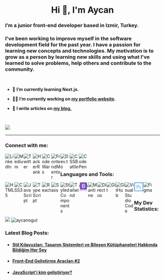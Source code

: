 <h1 align="center">Hi 👋, I'm Aycan</h1>
<h3 align="left">I’m a junior front-end developer based in Izmir, Turkey.</h3>
    
<h3 align="left">
I've been working to improve myself in the software development field for the past year. I have a passion for learning new concepts and technologies. My motivation is to grow as a person by learning new skills and using what I've learned to solve problems, help others and contribute to the community. 
</h3>

<br>

- 🌱 <b> I’m currently learning **Next.js.**</b>

- 💅🏻 <b> I’m currently working on **[my portfolio website](https://www.github.com/aycanogut/portfolio-next).**</b>

- 📝 <b> I write articles on [my blog.](https://medium.com/@aycanogut)</b>

<br>

![](https://komarev.com/ghpvc/?username=aycanogut&color=lightgray)

<hr>

<h3 align="left">Connect with me:</h3>

<a href="https://linkedin.com/in/aycanogut" target="blank"><img align="left" alt="LinkedIn" width="30px" src="https://upload.wikimedia.org/wikipedia/commons/thumb/c/ca/LinkedIn_logo_initials.png/800px-LinkedIn_logo_initials.png"/></a>
<a href="https://medium.com/@aycanogut" target="blank"><img align="left" alt="Medium" width="30px" src="https://upload.wikimedia.org/wikipedia/commons/thumb/e/ec/Medium_logo_Monogram.svg/195px-Medium_logo_Monogram.svg.png"/>
<a href="https://twitter.com/bleedeleventh" target="blank"><img align="left" alt="Twitter" width="30px" src="https://www.iics.k12.tr/wp-content/uploads/2019/07/twitter-logo-png-twitter-logo.png"/></a>
<a href="https://www.hackerrank.com/aycanogut" target="blank"><img align="left" alt="HackerRank" width="30px" src="https://cdn3.iconfinder.com/data/icons/logos-and-brands-adobe/512/160_Hackerrank-512.png"/></a>
<a href="https://www.codewars.com/users/aycanogut" target="blank"><img align="left" alt="CodeWars" width="30px" src="https://docs.codewars.com/logo.svg"/></a>
<a href="https://www.frontendmentor.io/profile/aycanogut" target="blank"><img align="left" alt="FrontendMentor" width="30px" src="https://pbs.twimg.com/profile_images/1047378912819531776/jg7V1u54_400x400.jpg"/></a>
<a href="https://dev.to/bleedeleventh" target="blank"><img align="left" alt="Dev.to" width="30px" src="https://d2fltix0v2e0sb.cloudfront.net/dev-rainbow.png"/></a>
<a href="https://cssbattle.dev/player/aycanogut" target="blank"><img align="left" alt="CSSBattle" width="30px" src="https://ph-files.imgix.net/a8693137-6248-4845-b414-a8e348878ed1.png?auto=format"/></a>
<a href="https://codepen.io/aycanogutt" target="blank"><img align="left" alt="CodePen" width="30px" src="https://icon-library.com/images/codepen-icon/codepen-icon-26.jpg"/></a>
<br/><br/>

<h3 align="left">Languages and Tools:</h3>

<img align="left" alt="HTML5" width="30px" src="https://cdn.jsdelivr.net/gh/devicons/devicon/icons/html5/html5-original.svg"/>
<img align="left" alt="CSS3" width="30px" src="https://cdn.jsdelivr.net/gh/devicons/devicon/icons/css3/css3-original.svg" />
<img align="left" alt="JavaScript" width="30px" src="https://cdn.jsdelivr.net/gh/devicons/devicon/icons/javascript/javascript-original.svg" />
<img align="left" alt="TypeScript" width="30px" src="https://cdn.jsdelivr.net/npm/programming-languages-logos@0.0.3/src/typescript/typescript.png" />
<img align="left" alt="React" width="30px" src="https://cdn.jsdelivr.net/gh/devicons/devicon/icons/react/react-original.svg" />
<img align="left" alt="Sass" width="30px" src="https://cdn.jsdelivr.net/gh/devicons/devicon/icons/sass/sass-original.svg" />
<img align="left" alt="Styled Components" width="30px" src="https://cdn.worldvectorlogo.com/logos/styled-components-1.svg" />
<img align="left" alt="Tailwind" width="30px" src="https://upload.wikimedia.org/wikipedia/commons/thumb/d/d5/Tailwind_CSS_Logo.svg/2048px-Tailwind_CSS_Logo.svg.png" />
<img align="left" alt="Bootstrap" width="30px" src="https://raw.githubusercontent.com/devicons/devicon/master/icons/bootstrap/bootstrap-plain-wordmark.svg" />
<img align="left" alt="Mantine" width="30px" src="https://seeklogo.com/images/M/mantine-logo-235E19C978-seeklogo.com.png" />
<img align="left" alt="Directus" width="30px" src="https://ia601808.us.archive.org/18/items/github.com-directus-directus_-_2021-01-27_23-35-33/cover.jpg" />
<img align="left" alt="Git" width="30px" src="https://cdn.jsdelivr.net/gh/devicons/devicon/icons/git/git-original.svg" />
<img align="left" alt="GitHub" width="30px" src="https://user-images.githubusercontent.com/3369400/139447912-e0f43f33-6d9f-45f8-be46-2df5bbc91289.png" />
<img align="left" alt="Visual Studio Code" width="30px" src="https://cdn.jsdelivr.net/gh/devicons/devicon/icons/vscode/vscode-original.svg" />
<img align="left" alt="Adobe Photoshop" width="30px" src="https://raw.githubusercontent.com/devicons/devicon/master/icons/photoshop/photoshop-line.svg" />
<img align="left" alt="Figma" width="30px" src="https://www.vectorlogo.zone/logos/figma/figma-icon.svg" />  
<br/><br/>

<h3 align="left">My Dev Statistics: </h3>

<p>  
<!-- GitHub Stats <!-->

<img height="132em" src="https://github-readme-stats.vercel.app/api?username=aycanogut&&theme=darcula&show_icons=true&hide_border=true" />
<img height="132em"  src="https://github-readme-streak-stats.herokuapp.com/?user=aycanogut&theme=darcula" alt="aycanogut" />  
<br />
    
<!-- <a href="https://app.daily.dev/bleedeleventh"><img src="https://github.com/aycanogut/aycanogut/blob/main/devcard.svg" width="300" alt="Aycan Ogut's Dev Card"/></a>
 -->

<h3 align="left">Latest Blog Posts:</h3>

- #### [Stil Kılavuzları, Tasarım Sistemleri ve Bileşen Kütüphaneleri Hakkında Bildiğim Her Şey](https://aycanogut.medium.com/stil-k%C4%B1lavuzlar%C4%B1-tasar%C4%B1m-sistemleri-ve-bile%C5%9Fen-k%C3%BCt%C3%BCphaneleri-hakk%C4%B1nda-bildi%C4%9Fim-her-%C5%9Fey-67ff8cbf2ab0)
- #### [Front-End Geliştirme Araçları #2](https://medium.com/p/f5d577d51411)
- #### [JavaScript’i kim geliştiriyor?](https://medium.com/kodluyoruz/javascripti-kim-geli%C5%9Ftiriyor-4f3bee2b2a15)
